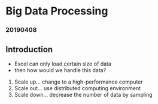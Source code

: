 # Big Data Processing

### 20190408

## Introduction

- Excel can only load certain size of data
- then how would we handle this data?
1. Scale up... change to a high-performance computer
2. Scale out... use distributed computing environment
3. Scale down... decrease the number of data by sampling
